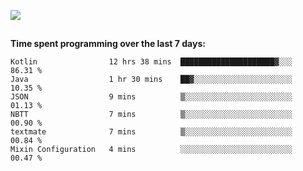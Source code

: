 [![](https://img.shields.io/badge/discord-jonatsp%234844-7289DA?logo=discord)](https://discord.com/users/239510668687048717)

##
**Time spent programming over the last 7 days:**
<!--START_SECTION:waka-->

```text
Kotlin                12 hrs 38 mins  █████████████████████▓░░░   86.31 %
Java                  1 hr 30 mins    ██▓░░░░░░░░░░░░░░░░░░░░░░   10.35 %
JSON                  9 mins          ▒░░░░░░░░░░░░░░░░░░░░░░░░   01.13 %
NBTT                  7 mins          ▒░░░░░░░░░░░░░░░░░░░░░░░░   00.90 %
textmate              7 mins          ▒░░░░░░░░░░░░░░░░░░░░░░░░   00.84 %
Mixin Configuration   4 mins          ░░░░░░░░░░░░░░░░░░░░░░░░░   00.47 %
```

<!--END_SECTION:waka-->
##
